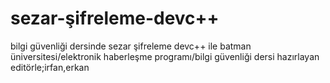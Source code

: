 # sezar-şifreleme-devc++
bilgi güvenliği dersinde sezar şifreleme devc++ ile
batman üniversitesi/elektronik haberleşme programı/bilgi güvenliği dersi
hazırlayan editörle;irfan,erkan
